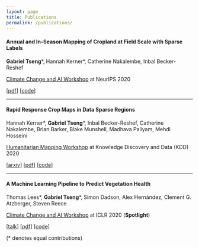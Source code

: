 ```yaml
---
layout: page
title: Publications
permalink: /publications/
---
```


#### Annual and In-Season Mapping of Cropland at Field Scale with Sparse Labels

**Gabriel Tseng**\*, Hannah Kerner*, Catherine Nakalembe, Inbal Becker-Reshef

[Climate Change and AI Workshop](https://www.climatechange.ai/events/neurips2020) at NeurIPS 2020

\[[pdf](../assets/pubs/kenya_crop_mapping.pdf)\]
\[[code](https://github.com/nasaharvest/kenya-crop-mask)\]

---
#### Rapid Response Crop Maps in Data Sparse Regions

Hannah Kerner*, **Gabriel Tseng**\*, Inbal Becker-Reshef, Catherine Nakalembe, Brian Barker, Blake Munshell, Madhava Paliyam, Mehdi Hosseini

[Humanitarian Mapping Workshop](https://kdd-humanitarian-mapping.herokuapp.com/) at Knowledge Discovery and Data (KDD) 2020

\[[arxiv](https://arxiv.org/abs/2006.16866)\]
\[[pdf](../assets/pubs/crop_mapping.pdf)\]
\[[code](https://github.com/nasaharvest/togo-crop-mask)\]

---
#### A Machine Learning Pipeline to Predict Vegetation Health

Thomas Lees*, **Gabriel Tseng**\*, Simon Dadson, Alex Hernández, Clement G. Atzberger, Steven Reece

[Climate Change and AI Workshop](https://www.climatechange.ai/ICLR2020_workshop) at ICLR 2020 (**Spotlight**)

\[[talk](https://www.climatechange.ai/papers/iclr2020/4#recording)\]
\[[pdf](../assets/pubs/drought_prediction.pdf)\]
\[[code](https://github.com/ml-clim/drought-prediction)\]

(\* denotes equal contributions)

